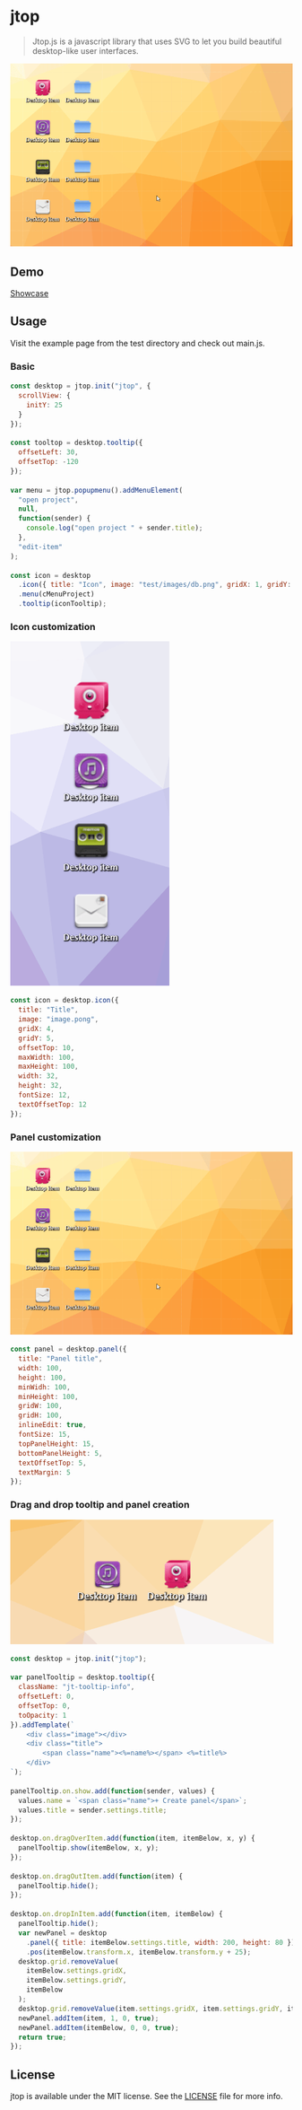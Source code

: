 jtop
==============

> Jtop.js is a javascript library that uses SVG to let you build beautiful desktop-like user interfaces.

![Demo](docs/demo.gif)

## Demo

[Showcase](http://coderitual.github.io/jtop/ "jtop")


## Usage

Visit the example page from the test directory and check out main.js.

### Basic

```javascript
const desktop = jtop.init("jtop", {
  scrollView: {
    initY: 25
  }
});

const tooltop = desktop.tooltip({
  offsetLeft: 30,
  offsetTop: -120
});

var menu = jtop.popupmenu().addMenuElement(
  "open project",
  null,
  function(sender) {
    console.log("open project " + sender.title);
  },
  "edit-item"
);

const icon = desktop
  .icon({ title: "Icon", image: "test/images/db.png", gridX: 1, gridY: 1 })
  .menu(cMenuProject)
  .tooltip(iconTooltip);

```

### Icon customization
![Icon customization](docs/icon.gif)
```javascript
const icon = desktop.icon({
  title: "Title",
  image: "image.pong",
  gridX: 4,
  gridY: 5,
  offsetTop: 10,
  maxWidth: 100,
  maxHeight: 100,
  width: 32,
  height: 32,
  fontSize: 12,
  textOffsetTop: 12
});
```

### Panel customization
![Panel customization](docs/demo.gif)
```javascript
const panel = desktop.panel({
  title: "Panel title",
  width: 100,
  height: 100,
  minWidh: 100,
  minHeight: 100,
  gridW: 100,
  gridH: 100,
  inlineEdit: true,
  fontSize: 15,
  topPanelHeight: 15,
  bottomPanelHeight: 5,
  textOffsetTop: 5,
  textMargin: 5
});
```

### Drag and drop tooltip and panel creation
![Drag and drop tooltip and panel creation](docs/drop.gif)
```javascript
const desktop = jtop.init("jtop");

var panelTooltip = desktop.tooltip({
  className: "jt-tooltip-info",
  offsetLeft: 0,
  offsetTop: 0,
  toOpacity: 1
}).addTemplate(`
	<div class="image"></div>
	<div class="title">
		<span class="name"><%=name%></span> <%=title%>
	</div>
`);

panelTooltip.on.show.add(function(sender, values) {
  values.name = `<span class="name">+ Create panel</span>`;
  values.title = sender.settings.title;
});

desktop.on.dragOverItem.add(function(item, itemBelow, x, y) {
  panelTooltip.show(itemBelow, x, y);
});

desktop.on.dragOutItem.add(function(item) {
  panelTooltip.hide();
});

desktop.on.dropInItem.add(function(item, itemBelow) {
  panelTooltip.hide();
  var newPanel = desktop
    .panel({ title: itemBelow.settings.title, width: 200, height: 80 })
    .pos(itemBelow.transform.x, itemBelow.transform.y + 25);
  desktop.grid.removeValue(
    itemBelow.settings.gridX,
    itemBelow.settings.gridY,
    itemBelow
  );
  desktop.grid.removeValue(item.settings.gridX, item.settings.gridY, item);
  newPanel.addItem(item, 1, 0, true);
  newPanel.addItem(itemBelow, 0, 0, true);
  return true;
});
```

## License

jtop is available under the MIT license. See the [LICENSE](LICENSE) file for more info.
